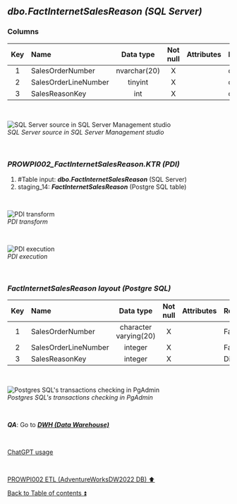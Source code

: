## **_dbo.FactInternetSalesReason (SQL Server)_**  

### Columns  

| Key	| Name                     | Data type    | Not null | Attributes | References            | Description |
| :-: | :----------------------- | :----------: | :------: | :--------- | :-------------------- | :-----------|
| 1   | SalesOrderNumber         | nvarchar(20) | X        |            | dbo.FactInternetSales | PK,FK       |
| 2   | SalesOrderLineNumber     | tinyint      | X        |            | dbo.FactInternetSales | PK,FK       |
| 3   | SalesReasonKey           | int          | X        |            | dbo.DimSalesReason    | PK,FK       |

<p><br></p>  

![SQL Server source in SQL Server Management studio](https://i.imgur.com/O1WaAPr.png)  
_SQL Server source in SQL Server Management studio_  

<p><br></p>  

### **_PROWPI002\_FactInternetSalesReason.KTR (PDI)_**   
1. #Table input: **_dbo.FactInternetSalesReason_** (SQL Server)  
2. staging_14: **_FactInternetSalesReason_** (Postgre SQL table)
 
<p><br></p>  

![PDI transform](https://i.imgur.com/bycJZt2.png)  
_PDI transform_  

<p><br></p>  

![PDI execution](https://i.imgur.com/MRoO6tx.png)  
_PDI execution_ 

<p><br></p>  

### **_FactInternetSalesReason layout (Postgre SQL)_**  

| Key	| Name                        | Data type             | Not null | Attributes | References            | Description         | Metadata |
| :-: | :-------------------------- | :-------------------: | :------: | :--------- | :-------------------- | :------------------ | :------: |
| 1   | SalesOrderNumber            | character varying(20) | X        |            | FactInternetSales     | PK,FK               | m147     |
| 2   | SalesOrderLineNumber        | integer               | X        |            | FactInternetSales     | PK,FK               | m148     |
| 3   | SalesReasonKey              | integer               | X        |            | DimSalesReason        | PK,FK               | m149     |

<p><br></p>  

![Postgres SQL's transactions checking in PgAdmin](https://i.imgur.com/RH3LXWY.png)  
_Postgres SQL's transactions checking in PgAdmin_  

<p><br></p>

**_QA_**: Go to **_[DWH (Data Warehouse)](dwh.md)_**  

<p><br></p> 

[ChatGPT usage](../CHATGPT_USAGE.md)  

<p><br></p> 

[PROWPI002 ETL (AdventureWorksDW2022 DB) :arrow_up:](prowpi002_etl_adventureworksdw2022_db.md)  

[Back to Table of contents :arrow_double_up:](../README.md)